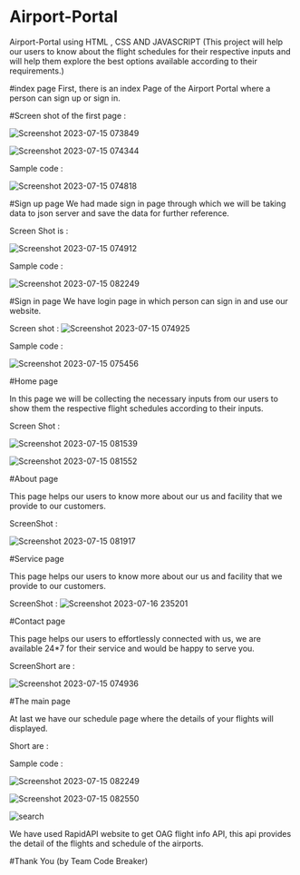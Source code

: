 # Airport-Portal

Airport-Portal using HTML , CSS AND JAVASCRIPT
(This project will help our users to know about the flight schedules for their respective inputs and will help them explore the best options available according to their requirements.)

#index page
First, there is an index Page of the Airport Portal where a person can sign up or sign in.

#Screen shot of the first page :

![Screenshot 2023-07-15 073849](https://github.com/roy705051/Airport-Portal/assets/118226807/25515240-3fc3-46f1-8395-6ad8f8d79ae9)

![Screenshot 2023-07-15 074344](https://github.com/roy705051/Airport-Portal/assets/118226807/ee01ba61-e362-41cb-8bfc-e7e34252e3b0)

Sample code :

![Screenshot 2023-07-15 074818](https://github.com/roy705051/Airport-Portal/assets/118226807/0faeb43f-ae5b-4c0a-8c03-0885a6a8423e)

#Sign up page
We had made sign in page through which we will be taking data to json server and save the data for further reference.

Screen Shot is :

![Screenshot 2023-07-15 074912](https://github.com/roy705051/Airport-Portal/assets/118226807/48a7f970-b3d7-4b62-abdd-d5f9fa3d5989)

Sample code :

![Screenshot 2023-07-15 082249](https://github.com/roy705051/Airport-Portal/assets/118226807/3606e5f6-85ab-47b9-bee8-c508409ac1b0)

#Sign in page
We have login page in which person can sign in and use our website.

Screen shot :
![Screenshot 2023-07-15 074925](https://github.com/roy705051/Airport-Portal/assets/118226807/0fece15d-05b8-4ebe-81f0-b5ce489a3c80)

Sample code :

![Screenshot 2023-07-15 075456](https://github.com/roy705051/Airport-Portal/assets/118226807/0f4164ef-6bcc-4434-9fd4-2275bce79e52)

#Home page

In this page we will be collecting the necessary inputs from our users to show them the respective flight schedules according to their inputs.

Screen Shot :

![Screenshot 2023-07-15 081539](https://github.com/roy705051/Airport-Portal/assets/118226807/bd955271-4f0e-49d7-acf2-de5afe4c79c9)

![Screenshot 2023-07-15 081552](https://github.com/roy705051/Airport-Portal/assets/118226807/bdb9f75b-77e9-4a09-9169-6ee3fdd7863a)

#About page

This page helps our users to know more about our us and facility that we provide to our customers.

ScreenShot :

![Screenshot 2023-07-15 081917](https://github.com/roy705051/Airport-Portal/assets/118226807/875c05e5-d6b4-442e-b3d8-d0f28bd30b9c)

#Service page

This page helps our users to know more about our us and facility that we provide to our customers.

ScreenShot :
![Screenshot 2023-07-16 235201](https://github.com/roy705051/Airport-Portal/assets/118226807/653609c4-c4eb-4c02-b352-87ae0d8aae54)


#Contact page

This page helps our users to effortlessly connected with us, we are available 24*7 for their service and would be happy to serve you.

ScreenShort are :

![Screenshot 2023-07-15 074936](https://github.com/roy705051/Airport-Portal/assets/118226807/bca7e37c-0edc-4de8-b19a-8ea466eb2611)

#The main page

At last we have our schedule page where the details of your flights will displayed.

Short are :

Sample code :

![Screenshot 2023-07-15 082249](https://github.com/roy705051/Airport-Portal/assets/118226807/3557cb57-a673-4f87-a1a5-3b233e970a66)

![Screenshot 2023-07-15 082550](https://github.com/roy705051/Airport-Portal/assets/118226807/f11b25d8-52e6-408c-9a8a-026c61f52727)

![search](https://github.com/roy705051/Airport-Portal/assets/118226807/07881b1d-0e7c-4b6d-abe7-ed658283d22d)

We have used RapidAPI website to get OAG flight info API, this api provides the detail of the flights and schedule of the airports. 

#Thank You
(by Team Code Breaker)
